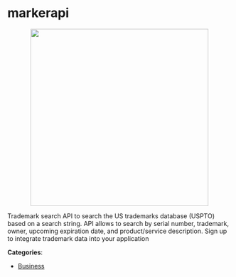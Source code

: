 # markerapi
<p align="center">
    <img width="400" src="https://raw.githubusercontent.com/apis-list/apis-list/apis/markerapi/logo_256x256.png" />
</p>

Trademark search API to search the US trademarks database (USPTO) based on a search string. API allows to search by serial number, trademark, owner, upcoming expiration date, and product/service description. Sign up to integrate trademark data into your application



**Categories**:

- [Business](https://github.com/apis-list/apis-list#business)



